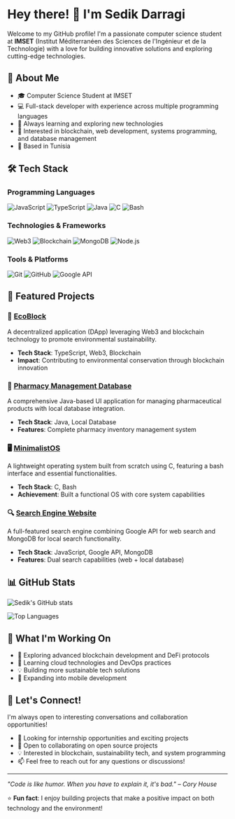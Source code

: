 # Hey there! 👋 I'm Sedik Darragi

Welcome to my GitHub profile! I'm a passionate computer science student at **IMSET** (Institut Méditerranéen des Sciences de l'Ingénieur et de la Technologie) with a love for building innovative solutions and exploring cutting-edge technologies.

## 🚀 About Me

- 🎓 Computer Science Student at IMSET
- 💻 Full-stack developer with experience across multiple programming languages
- 🌱 Always learning and exploring new technologies
- 🔭 Interested in blockchain, web development, systems programming, and database management
- 📍 Based in Tunisia

## 🛠️ Tech Stack

### Programming Languages
![JavaScript](https://img.shields.io/badge/-JavaScript-F7DF1E?style=flat-square&logo=javascript&logoColor=black)
![TypeScript](https://img.shields.io/badge/-TypeScript-3178C6?style=flat-square&logo=typescript&logoColor=white)
![Java](https://img.shields.io/badge/-Java-007396?style=flat-square&logo=java&logoColor=white)
![C](https://img.shields.io/badge/-C-A8B9CC?style=flat-square&logo=c&logoColor=black)
![Bash](https://img.shields.io/badge/-Bash-4EAA25?style=flat-square&logo=gnu-bash&logoColor=white)

### Technologies & Frameworks
![Web3](https://img.shields.io/badge/-Web3-F16822?style=flat-square&logo=web3.js&logoColor=white)
![Blockchain](https://img.shields.io/badge/-Blockchain-121D33?style=flat-square&logo=blockchain.com&logoColor=white)
![MongoDB](https://img.shields.io/badge/-MongoDB-47A248?style=flat-square&logo=mongodb&logoColor=white)
![Node.js](https://img.shields.io/badge/-Node.js-339933?style=flat-square&logo=node.js&logoColor=white)

### Tools & Platforms
![Git](https://img.shields.io/badge/-Git-F05032?style=flat-square&logo=git&logoColor=white)
![GitHub](https://img.shields.io/badge/-GitHub-181717?style=flat-square&logo=github&logoColor=white)
![Google API](https://img.shields.io/badge/-Google%20API-4285F4?style=flat-square&logo=google&logoColor=white)

## 🎯 Featured Projects

### 🌿 [EcoBlock](https://github.com/SedikDarragi/EcoBlock)
A decentralized application (DApp) leveraging Web3 and blockchain technology to promote environmental sustainability.
- **Tech Stack**: TypeScript, Web3, Blockchain
- **Impact**: Contributing to environmental conservation through blockchain innovation

### 💊 [Pharmacy Management Database](https://github.com/SedikDarragi/Pharmacy-Management-Database)
A comprehensive Java-based UI application for managing pharmaceutical products with local database integration.
- **Tech Stack**: Java, Local Database
- **Features**: Complete pharmacy inventory management system

### 🖥️ [MinimalistOS](https://github.com/SedikDarragi/MInimalistOS)
A lightweight operating system built from scratch using C, featuring a bash interface and essential functionalities.
- **Tech Stack**: C, Bash
- **Achievement**: Built a functional OS with core system capabilities

### 🔍 [Search Engine Website](https://github.com/SedikDarragi/Search-Engine-website)
A full-featured search engine combining Google API for web search and MongoDB for local search functionality.
- **Tech Stack**: JavaScript, Google API, MongoDB
- **Features**: Dual search capabilities (web + local database)

## 📊 GitHub Stats

![Sedik's GitHub stats](https://github-readme-stats.vercel.app/api?username=SedikDarragi&show_icons=true&theme=dark&hide_border=true)

![Top Languages](https://github-readme-stats.vercel.app/api/top-langs/?username=SedikDarragi&layout=compact&theme=dark&hide_border=true)

## 🎯 What I'm Working On

- 🔭 Exploring advanced blockchain development and DeFi protocols
- 🌱 Learning cloud technologies and DevOps practices
- 💡 Building more sustainable tech solutions
- 📱 Expanding into mobile development

## 💬 Let's Connect!

I'm always open to interesting conversations and collaboration opportunities!

- 💼 Looking for internship opportunities and exciting projects
- 🤝 Open to collaborating on open source projects
- 💡 Interested in blockchain, sustainability tech, and system programming
- 📫 Feel free to reach out for any questions or discussions!

---

*"Code is like humor. When you have to explain it, it's bad." – Cory House*

⭐ **Fun fact**: I enjoy building projects that make a positive impact on both technology and the environment!
